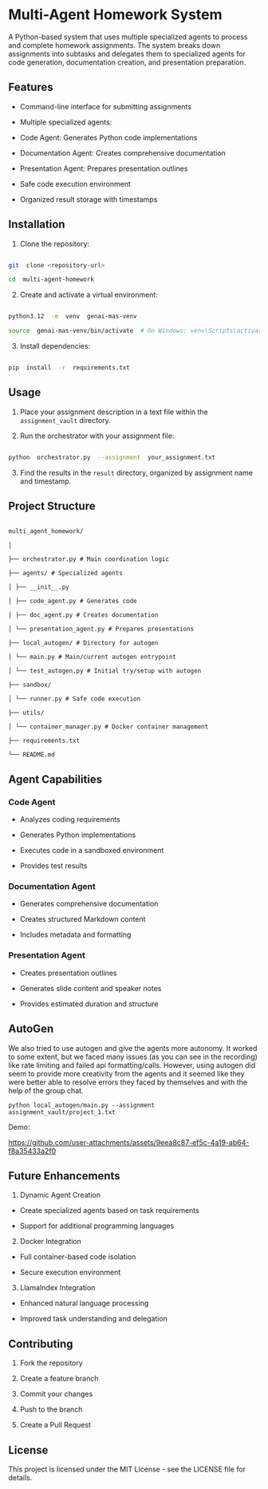 
# Multi-Agent Homework System

  

A Python-based system that uses multiple specialized agents to process and complete homework assignments. The system breaks down assignments into subtasks and delegates them to specialized agents for code generation, documentation creation, and presentation preparation.

  

## Features

  

- Command-line interface for submitting assignments

- Multiple specialized agents:

- Code Agent: Generates Python code implementations

- Documentation Agent: Creates comprehensive documentation

- Presentation Agent: Prepares presentation outlines

- Safe code execution environment

- Organized result storage with timestamps

  

## Installation

  

1. Clone the repository:

```bash

git  clone <repository-url>

cd  multi-agent-homework

```

  

2. Create and activate a virtual environment:

```bash

python3.12  -m  venv  genai-mas-venv

source  genai-mas-venv/bin/activate  # On Windows: venv\Scripts\activate

```

  

3. Install dependencies:

```bash

pip  install  -r  requirements.txt

```

  

## Usage

  

1. Place your assignment description in a text file within the `assignment_vault` directory.

  

2. Run the orchestrator with your assignment file:

```bash

python  orchestrator.py  --assignment  your_assignment.txt

```

  

3. Find the results in the `result` directory, organized by assignment name and timestamp.

  

## Project Structure

  

```

multi_agent_homework/

│

├── orchestrator.py # Main coordination logic

├── agents/ # Specialized agents

│ ├── __init__.py

│ ├── code_agent.py # Generates code

│ ├── doc_agent.py # Creates documentation

│ └── presentation_agent.py # Prepares presentations

├── local_autogen/ # Directory for autogen

│ └── main.py # Main/current autogen entrypoint

│ └── test_autogen.py # Initial try/setup with autogen

├── sandbox/

│ └── runner.py # Safe code execution

├── utils/

│ └── container_manager.py # Docker container management

├── requirements.txt

└── README.md

```

  

## Agent Capabilities

  

### Code Agent

- Analyzes coding requirements

- Generates Python implementations

- Executes code in a sandboxed environment

- Provides test results

  

### Documentation Agent

- Generates comprehensive documentation

- Creates structured Markdown content

- Includes metadata and formatting

  

### Presentation Agent

- Creates presentation outlines

- Generates slide content and speaker notes

- Provides estimated duration and structure

  
## AutoGen
We also tried to use autogen and give the agents more autonomy. It worked to some extent, but we faced many issues (as you can see in the recording) like rate limiting and failed api formatting/calls. However, using autogen did seem to provide more creativity from the agents and it seemed like they were better able to resolve errors they faced by themselves and with the help of the group chat.

```
python local_autogen/main.py --assignment assignment_vault/project_1.txt
```
Demo:

https://github.com/user-attachments/assets/9eea8c87-ef5c-4a19-ab64-f8a35433a2f0


## Future Enhancements

  

1. Dynamic Agent Creation

- Create specialized agents based on task requirements

- Support for additional programming languages

  

2. Docker Integration

- Full container-based code isolation

- Secure execution environment

  

3. LlamaIndex Integration

- Enhanced natural language processing

- Improved task understanding and delegation

  

## Contributing

  

1. Fork the repository

2. Create a feature branch

3. Commit your changes

4. Push to the branch

5. Create a Pull Request

  

## License

  

This project is licensed under the MIT License - see the LICENSE file for details.
